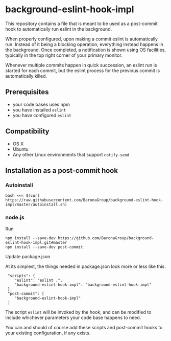 # background-eslint-hook-impl

This repository contains a file that is meant to be used as a post-commit hook to automatically run 
eslint in the background.

When properly configured, upon making a commit eslint is automatically run. Instead of it being a
blocking operation, everything instead happens in the background. Once completed, a notification is
shown using OS facilities, typically in the top right corner of your primary monitor.

Whenever multiple commits happen in quick succession, an eslint run is started for each commit,
but the eslint process for the previous commit is automatically killed.

## Prerequisites

- your code bases uses npm
- you have installed `eslint`
- you have configured `eslint`

## Compatibility

- OS X
- Ubuntu
- Any other Linux environments that support `notify-send`

## Installation as a post-commit hook

### Autoinstall

    bash <<< $(curl https://raw.githubusercontent.com/BaronaGroup/background-eslint-hook-impl/master/autoinstall.sh)


### node.js


Run

    npm install --save-dev https://github.com/BaronaGroup/background-eslint-hook-impl.git#master
    npm install --save-dev post-commit

Update package.json

At its simplest, the things needed in package.json look more or less like this:

     "scripts": {
        "eslint": "eslint .",
        "background-eslint-hook-impl": "background-eslint-hook-impl"
     },
     "post-commit": [
        "background-eslint-hook-impl"
     ]    

The script `eslint` will be invoked by the hook, and can be modified to include whichever parameters
your code base happens to need.

You can and should of course add these scripts and post-commit hooks to your existing configuration,
if any exists.